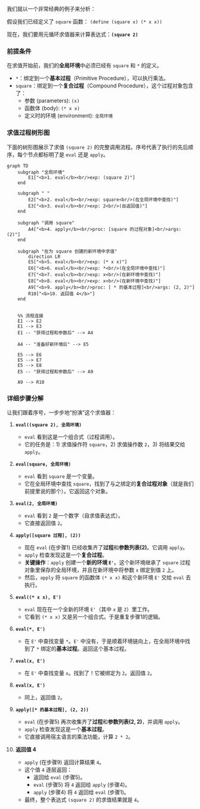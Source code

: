 

我们就以一个非常经典的例子来分析：

假设我们已经定义了 `square` 函数：
`(define (square x) (* x x))`

现在，我们要用元循环求值器来计算表达式：**`(square 2)`**

### 前提条件

在求值开始前，我们的**全局环境**中必须已经有 `square` 和 `*` 的定义。

  * `*`：绑定到一个**基本过程**（Primitive Procedure），可以执行乘法。
  * `square`：绑定到一个**复合过程**（Compound Procedure），这个过程对象包含了：
      * 参数 (parameters): `(x)`
      * 函数体 (body): `(* x x)`
      * 定义时的环境 (environment): `全局环境`

### 求值过程树形图

下面的树形图展示了求值 `(square 2)` 的完整调用流程。序号代表了执行的先后顺序，每个节点都标明了是 `eval` 还是 `apply`。

```mermaid
graph TD
    subgraph "全局环境"
        E1["<b>1. eval</b><br/>exp: (square 2)"]
    end

    subgraph " "
        E2["<b>2. eval</b><br/>exp: square<br/>(在全局环境中查找)"]
        E3["<b>3. eval</b><br/>exp: 2<br/>(自返回值)"]
    end

    subgraph "调用 square"
        A4["<b>4. apply</b><br/>proc: [square 的过程对象]<br/>args: (2)"]
    end

    subgraph "在为 square 创建的新环境中求值"
        direction LR
        E5["<b>5. eval</b><br/>exp: (* x x)"]
        E6["<b>6. eval</b><br/>exp: *<br/>(在全局环境中查找)"]
        E7["<b>7. eval</b><br/>exp: x<br/>(在新环境中查找)"]
        E8["<b>8. eval</b><br/>exp: x<br/>(在新环境中查找)"]
        A9["<b>9. apply</b><br/>proc: [ * 的基本过程]<br/>args: (2, 2)"]
        R10["<b>10. 返回值 4</b>"]
    end


    %% 流程连接
    E1 --> E2
    E1 --> E3
    E1 -- "获得过程和参数后" --> A4

    A4 -- "准备好新环境后" --> E5

    E5 --> E6
    E5 --> E7
    E5 --> E8
    E5 -- "获得过程和参数后" --> A9

    A9 --> R10
```

### 详细步骤分解

让我们跟着序号，一步步地“扮演”这个求值器：

1.  **`eval((square 2), 全局环境)`**

      * `eval` 看到这是一个组合式（过程调用）。
      * 它的任务是：1) 求值操作符 `square`，2) 求值操作数 `2`，3) 将结果交给 `apply`。

2.  **`eval(square, 全局环境)`**

      * `eval` 看到 `square` 是一个变量。
      * 它在全局环境中查找 `square`，找到了与之绑定的**复合过程对象**（就是我们前提里说的那个）。它返回这个对象。

3.  **`eval(2, 全局环境)`**

      * `eval` 看到 `2` 是一个数字（自求值表达式）。
      * 它直接返回值 `2`。

4.  **`apply([square 过程], (2))`**

      * 现在 `eval` (在步骤1) 已经收集齐了**过程**和**参数列表(2)**。它调用 `apply`。
      * `apply` 检查发现这是一个**复合过程**。
      * **关键操作**：`apply` 创建一个**新的环境 `E'`**。这个新环境继承了 `square` 过程对象里保存的全局环境，并且在新环境中将参数 `x` 绑定到值 `2` 上。
      * 然后，`apply` 将 `square` 的函数体 `(* x x)` 和这个新环境 `E'` 交给 `eval` 去执行。

5.  **`eval((* x x), E')`**

      * `eval` 现在在一个全新的环境 `E'`（其中 `x` 是 `2`）里工作。
      * 它看到 `(* x x)` 又是另一个组合式。于是重复步骤1的逻辑。

6.  **`eval(*, E')`**

      * 在 `E'` 中查找变量 `*`。`E'` 中没有，于是顺着环境链向上，在全局环境中找到了 `*` 绑定的**基本过程**。返回这个基本过程。

7.  **`eval(x, E')`**

      * 在 `E'` 中查找变量 `x`。找到了！它被绑定为 `2`。返回值 `2`。

8.  **`eval(x, E')`**

      * 同上，返回值 `2`。

9.  **`apply([* 的基本过程], (2, 2))`**

      * `eval` (在步骤5) 再次收集齐了**过程**和**参数列表(2, 2)**，并调用 `apply`。
      * `apply` 检查发现这是一个**基本过程**。
      * 它直接调用宿主语言的乘法功能，计算 `2 * 2`。

10. **返回值 4**

      * `apply` (在步骤9) 返回计算结果 `4`。
      * 这个值 `4` 逐层返回：
          * 返回给 `eval` (步骤5)。
          * `eval` (步骤5) 将 `4` 返回给 `apply` (步骤4)。
          * `apply` (步骤4) 将 `4` 返回给 `eval` (步骤1)。
      * 最终，整个表达式 `(square 2)` 的求值结果就是 `4`。

